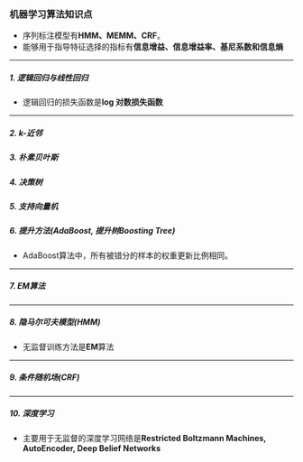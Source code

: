 ### 机器学习算法知识点

* 序列标注模型有**HMM、MEMM、CRF**。
* 能够用于指导特征选择的指标有**信息增益、信息增益率、基尼系数和信息熵**

------

##### 1. 逻辑回归与线性回归

* 逻辑回归的损失函数是**log 对数损失函数**

------

##### 2. k-近邻

##### 3. 朴素贝叶斯

##### 4. 决策树

##### 5. 支持向量机

##### 6. 提升方法(AdaBoost, 提升树Boosting Tree)

* AdaBoost算法中，所有被错分的样本的权重更新比例相同。

------

##### 7. EM算法

------

##### 8. 隐马尔可夫模型(HMM)

* 无监督训练方法是**EM**算法

------

##### 9. 条件随机场(CRF)

------

##### 10. 深度学习

* 主要用于无监督的深度学习网络是**Restricted Boltzmann Machines, AutoEncoder, Deep Belief Networks**